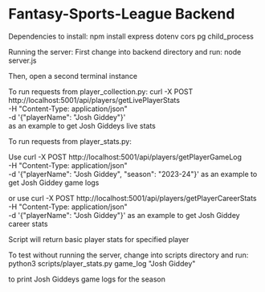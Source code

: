 # Fantasy-Sports-League Backend

Dependencies to install:
npm install express dotenv cors pg child_process

Running the server:
First change into backend directory and run:
node server.js

Then, open a second terminal instance

To run requests from player_collection.py:
curl -X POST http://localhost:5001/api/players/getLivePlayerStats \
     -H "Content-Type: application/json" \
     -d '{"playerName": "Josh Giddey"}'  
as an example to get Josh Giddeys live stats

To run requests from player_stats.py:

Use curl -X POST http://localhost:5001/api/players/getPlayerGameLog \
     -H "Content-Type: application/json" \
     -d '{"playerName": "Josh Giddey", "season": "2023-24"}'
as an example to get Josh Giddey game logs

or use curl -X POST http://localhost:5001/api/players/getPlayerCareerStats \
     -H "Content-Type: application/json" \
     -d '{"playerName": "Josh Giddey"}'
as an example to get Josh Giddey career stats

Script will return basic player stats for specified player

To test without running the server, change into scripts directory and run:
python3 scripts/player_stats.py game_log "Josh Giddey"

to print Josh Giddeys game logs for the season 
